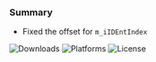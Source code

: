 ### Summary

- Fixed the offset for `m_iIDEntIndex`

![Downloads](https://img.shields.io/github/downloads/Jesewe/VioletWing/v1.2.8.2/total?style=for-the-badge&logo=github&color=D5006D) ![Platforms](https://img.shields.io/badge/platform-Windows-blue?style=for-the-badge&color=D5006D) ![License](https://img.shields.io/github/license/jesewe/cs2-triggerbot?style=for-the-badge&color=D5006D)
